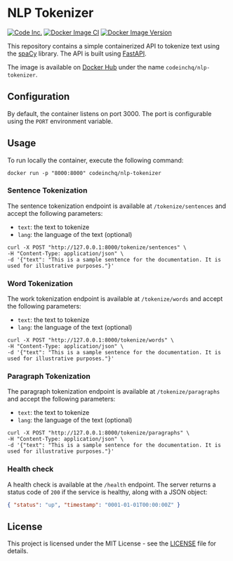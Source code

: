 # NLP Tokenizer

[![Code Inc.](https://img.shields.io/badge/Powered%20by-Code%20Inc.-blue)](https://www.codeinc.co)
[![Docker Image CI](https://github.com/codeinchq/nlp-tokenizer/actions/workflows/docker-image.yml/badge.svg)](https://github.com/codeinchq/nlp-tokenizer/actions/workflows/docker-image.yml)
[![Docker Image Version](https://img.shields.io/docker/v/codeinchq/nlp-tokenizer?sort=semver&label=Docker%20Hub&color=red)](https://hub.docker.com/r/codeinchq/nlp-tokenizer/tags)

This repository contains a simple containerized API to tokenize text using the [spaCy](https://spacy.io/) library. The API is built using [FastAPI](https://fastapi.tiangolo.com/).

The image is available on [Docker Hub](https://hub.docker.com/r/codeinchq/nlp-tokenizer) under the name `codeinchq/nlp-tokenizer`.

## Configuration

By default, the container listens on port 3000. The port is configurable using the `PORT` environment variable.

## Usage

To run locally the container, execute the following command:

```shell
docker run -p "8000:8000" codeinchq/nlp-tokenizer
```

### Sentence Tokenization

The sentence tokenization endpoint is available at `/tokenize/sentences` and accept the following parameters:
- `text`: the text to tokenize
- `lang`: the language of the text (optional)

```shell
curl -X POST "http://127.0.0.1:8000/tokenize/sentences" \
-H "Content-Type: application/json" \
-d '{"text": "This is a sample sentence for the documentation. It is used for illustrative purposes."}'
```

### Word Tokenization

The work tokenization endpoint is available at `/tokenize/words` and accept the following parameters:
- `text`: the text to tokenize
- `lang`: the language of the text (optional)

```shell
curl -X POST "http://127.0.0.1:8000/tokenize/words" \
-H "Content-Type: application/json" \
-d '{"text": "This is a sample sentence for the documentation. It is used for illustrative purposes."}'
```

### Paragraph Tokenization

The paragraph tokenization endpoint is available at `/tokenize/paragraphs` and accept the following parameters:
- `text`: the text to tokenize
- `lang`: the language of the text (optional)

```shell
curl -X POST "http://127.0.0.1:8000/tokenize/paragraphs" \
-H "Content-Type: application/json" \
-d '{"text": "This is a sample sentence for the documentation. It is used for illustrative purposes."}'
```

### Health check

A health check is available at the `/health` endpoint. The server returns a status code of `200` if the service is healthy, along with a JSON object:
```json
{ "status": "up", "timestamp": "0001-01-01T00:00:00Z" }
```

## License

This project is licensed under the MIT License - see the [LICENSE](https://github.com/codeinchq/nlp-tokenizer?tab=MIT-1-ov-file) file for details.
